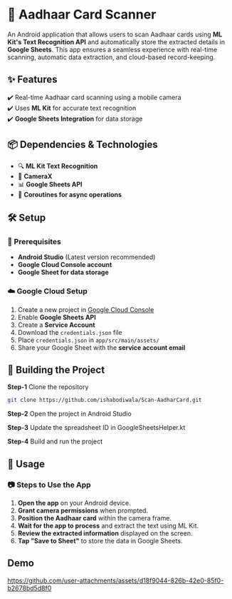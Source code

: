 # 📜 Aadhaar Card Scanner  

An Android application that allows users to scan Aadhaar cards using **ML Kit's Text Recognition API** and automatically store the extracted details in **Google Sheets**. This app ensures a seamless experience with real-time scanning, automatic data extraction, and cloud-based record-keeping.

## ✨ Features  

✔️ Real-time Aadhaar card scanning using a mobile camera  
✔️ Uses **ML Kit** for accurate text recognition  
✔️ **Google Sheets Integration** for data storage

## 📦 Dependencies & Technologies 

- 🔍 **ML Kit Text Recognition**  
- 📸 **CameraX**  
- 📊 **Google Sheets API**  
- 🔄 **Coroutines for async operations**   

## 🛠️ Setup  

### 🔹 Prerequisites  

- **Android Studio** (Latest version recommended)  
- **Google Cloud Console account**  
- **Google Sheet for data storage**  

### ☁️ Google Cloud Setup  

1. Create a new project in [Google Cloud Console](https://console.cloud.google.com/)  
2. Enable **Google Sheets API**  
3. Create a **Service Account**  
4. Download the `credentials.json` file  
5. Place `credentials.json` in `app/src/main/assets/`  
6. Share your Google Sheet with the **service account email**  


## 🔨 Building the Project  

**Step-1** Clone the repository  
  ```sh
  git clone https://github.com/ishabodiwala/Scan-AadharCard.git
  ```

**Step-2** Open the project in Android Studio

**Step-3** Update the spreadsheet ID in GoogleSheetsHelper.kt

**Step-4** Build and run the project

## 🚀 Usage  

### 📷 Steps to Use the App  

1. **Open the app** on your Android device.  
2. **Grant camera permissions** when prompted.  
3. **Position the Aadhaar card** within the camera frame.  
4. **Wait for the app to process** and extract the text using ML Kit.  
5. **Review the extracted information** displayed on the screen.  
6. **Tap "Save to Sheet"** to store the data in Google Sheets.  

## Demo


https://github.com/user-attachments/assets/d18f9044-826b-42e0-85f0-b2678bd5d8f0



